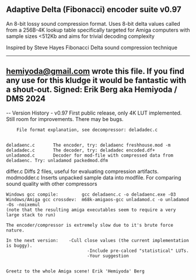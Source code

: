 Adaptive Delta (Fibonacci) encoder suite v0.97  
----------------------------------------------
An 8-bit lossy sound compression format. Uses 8-bit delta values called from a 256B-4K lookup table
specifically targeted for Amiga computers with sample sizes <512Kb and aims for trivial decoding complexity

Inspired by Steve Hayes Fibonacci Delta sound compression technique

 
  ----------------------------------------------------------------------------
  <hemiyoda@gmail.com> wrote this file. 
  If you find any use for this kludge it would be fantastic with a shout-out. 
  Signed: Erik Berg aka Hemiyoda / DMS       2024
  ----------------------------------------------------------------------------

-- Version History -
v0.97 First public release, only 4K LUT implemented. Still room for improvements. There may be bugs.
 
 
    	File format explanation, see decompressor: deladadec.c
 
 
 	deladaenc.c		  The encoder, try: deladaenc freshhouse.mod -m
 	deladadec.c		  The decoder, try: deladadec encoded.df+ 
 	unladamod.c		  Decoder for mod-file with compressed data from deladaenc. Try: unladamod packedmod.dfm 
  differ.c		     Diffs 2 files, useful for evaluating compression artifacts.
  modmodder.c		  Inserts unpacked sample data into modfile. For comparing sound quality with other compressors
 
 	Windows gcc compile:         gcc deladaenc.c -o deladaenc.exe -O3
 	Windows/Amiga gcc crossdev:  m68k-amigaos-gcc unladamod.c -o unladamod -Os -noixemul
 	(note that the resulting amiga executables seem to require a very large stack to run)
  
 	The encoder/compressor is extremely slow due to it's brute force nature.
 
 	In the next version: 	-Cull close values (the current implementation is buggy). 
 		    		               -Include pre-calced "statistical" LUTs.
 				                   -Your suggestion  
 
 
 	Greetz to the whole Amiga scene! Erik 'Hemiyoda' Berg 
 
  
